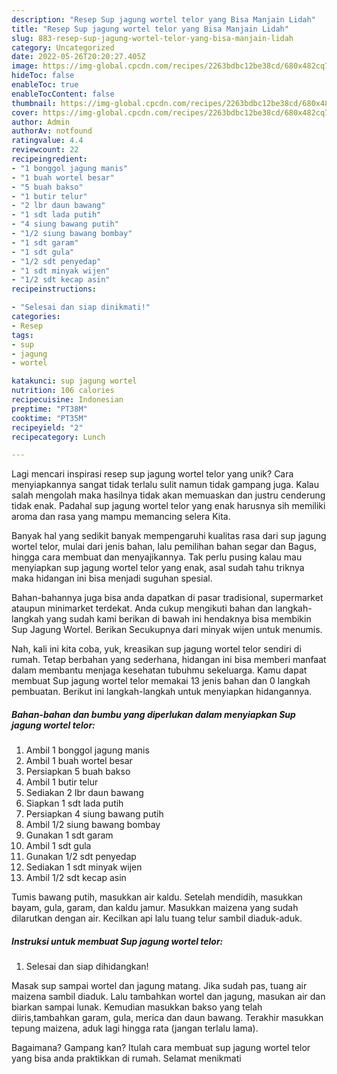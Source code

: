 ```yaml
---
description: "Resep Sup jagung wortel telor yang Bisa Manjain Lidah"
title: "Resep Sup jagung wortel telor yang Bisa Manjain Lidah"
slug: 883-resep-sup-jagung-wortel-telor-yang-bisa-manjain-lidah
category: Uncategorized
date: 2022-05-26T20:20:27.405Z
image: https://img-global.cpcdn.com/recipes/2263bdbc12be38cd/680x482cq70/sup-jagung-wortel-telor-foto-resep-utama.jpg
hideToc: false
enableToc: true
enableTocContent: false
thumbnail: https://img-global.cpcdn.com/recipes/2263bdbc12be38cd/680x482cq70/sup-jagung-wortel-telor-foto-resep-utama.jpg
cover: https://img-global.cpcdn.com/recipes/2263bdbc12be38cd/680x482cq70/sup-jagung-wortel-telor-foto-resep-utama.jpg
author: Admin
authorAv: notfound
ratingvalue: 4.4
reviewcount: 22
recipeingredient:
- "1 bonggol jagung manis"
- "1 buah wortel besar"
- "5 buah bakso"
- "1 butir telur"
- "2 lbr daun bawang"
- "1 sdt lada putih"
- "4 siung bawang putih"
- "1/2 siung bawang bombay"
- "1 sdt garam"
- "1 sdt gula"
- "1/2 sdt penyedap"
- "1 sdt minyak wijen"
- "1/2 sdt kecap asin"
recipeinstructions:

- "Selesai dan siap dinikmati!"
categories:
- Resep
tags:
- sup
- jagung
- wortel

katakunci: sup jagung wortel 
nutrition: 106 calories
recipecuisine: Indonesian
preptime: "PT38M"
cooktime: "PT35M"
recipeyield: "2"
recipecategory: Lunch

---
```





Lagi mencari inspirasi resep sup jagung wortel telor yang unik? Cara menyiapkannya sangat tidak terlalu sulit namun tidak gampang juga. Kalau salah mengolah maka hasilnya tidak akan memuaskan dan justru cenderung tidak enak. Padahal sup jagung wortel telor yang enak harusnya sih memiliki aroma dan rasa yang mampu memancing selera Kita.





Banyak hal yang sedikit banyak mempengaruhi kualitas rasa dari sup jagung wortel telor, mulai dari jenis bahan, lalu pemilihan bahan segar dan Bagus, hingga cara membuat dan menyajikannya. Tak perlu pusing kalau mau menyiapkan sup jagung wortel telor yang enak,      asal sudah tahu triknya maka hidangan ini bisa menjadi suguhan spesial.














Bahan-bahannya juga bisa anda dapatkan di pasar tradisional, supermarket ataupun minimarket terdekat. Anda cukup mengikuti bahan dan langkah-langkah yang sudah kami berikan di bawah ini hendaknya bisa membikin Sup Jagung Wortel. Berikan Secukupnya dari minyak wijen untuk menumis.






Nah, kali ini kita coba, yuk, kreasikan sup jagung wortel telor sendiri di rumah. Tetap berbahan yang sederhana, hidangan ini bisa memberi manfaat dalam membantu menjaga kesehatan tubuhmu sekeluarga. Kamu dapat membuat Sup jagung wortel telor memakai 13 jenis bahan dan 0 langkah pembuatan. Berikut ini langkah-langkah untuk menyiapkan hidangannya.

<!--inarticleads1-->

##### Bahan-bahan dan bumbu yang diperlukan dalam menyiapkan Sup jagung wortel telor:

1. Ambil 1 bonggol jagung manis
1. Ambil 1 buah wortel besar
1. Persiapkan 5 buah bakso
1. Ambil 1 butir telur
1. Sediakan 2 lbr daun bawang
1. Siapkan 1 sdt lada putih
1. Persiapkan 4 siung bawang putih
1. Ambil 1/2 siung bawang bombay
1. Gunakan 1 sdt garam
1. Ambil 1 sdt gula
1. Gunakan 1/2 sdt penyedap
1. Sediakan 1 sdt minyak wijen
1. Ambil 1/2 sdt kecap asin


Tumis bawang putih, masukkan air kaldu. Setelah mendidih, masukkan bayam, gula, garam, dan kaldu jamur. Masukkan maizena yang sudah dilarutkan dengan air. Kecilkan api lalu tuang telur sambil diaduk-aduk. 

<!--inarticleads2-->

##### Instruksi untuk membuat Sup jagung wortel telor:


1. Selesai dan siap dihidangkan!

Masak sup sampai wortel dan jagung matang. Jika sudah pas, tuang air maizena sambil diaduk. Lalu tambahkan wortel dan jagung, masukan air dan biarkan sampai lunak. Kemudian masukkan bakso yang telah diiris,tambahkan garam, gula, merica dan daun bawang. Terakhir masukkan tepung maizena, aduk lagi hingga rata (jangan terlalu lama). 

Bagaimana? Gampang kan? Itulah cara membuat sup jagung wortel telor yang bisa anda praktikkan di rumah. Selamat menikmati
